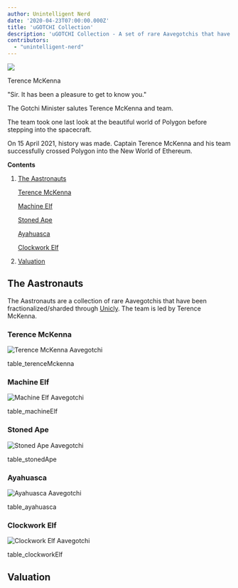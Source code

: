 ```yaml
---
author: Unintelligent Nerd
date: '2020-04-23T07:00:00.000Z'
title: 'uGOTCHI Collection'
description: 'uGOTCHI Collection - A set of rare Aavegotchis that have been fractionalized/sharded through Unicly'
contributors:
  - "unintelligent-nerd"
---
```


<div class="headerImageContainer">
<img class="headerImage" src="/ugotchi/terence-mckenna.svg">
<p class="headerImageText">Terence McKenna</p>
</div>

"Sir. It has been a pleasure to get to know you."

The Gotchi Minister salutes Terence McKenna and team.

The team took one last look at the beautiful world of Polygon before stepping into the spacecraft.

On 15 April 2021, history was made. Captain Terence McKenna and his team successfully crossed Polygon into the New World of Ethereum.

<div class="contentsBox">

**Contents**

<ol>
<li><a href=#the-aastronauts>The Aastronauts</a></li>
<p><a href=#terence-mckenna>Terence McKenna</a></p>
<p><a href=#machine-elf>Machine Elf</a></p>
<p><a href=#stoned-ape>Stoned Ape</a></p>
<p><a href=#ayahuasca>Ayahuasca</a></p>
<p><a href=#clockwork-elf>Clockwork Elf</a></p>
<li><a href=#valuation>Valuation</a></li>
</ol>

</div>

## The Aastronauts

The Aastronauts are a collection of rare Aavegotchis that have been fractionalized/sharded through [Unicly](https://www.unic.ly/). The team is led by Terence McKenna.

### Terence McKenna

<img class = "bodyImage" src = "/ugotchi/terence-mckenna.svg" alt = "Terence McKenna Aavegotchi" />

table_terenceMckenna

### Machine Elf

<img class = "bodyImage" src = "/ugotchi/machine-elf.svg" alt = "Machine Elf Aavegotchi" />

table_machineElf

### Stoned Ape

<img class = "bodyImage" src = "/ugotchi/stoned-ape.svg" alt = "Stoned Ape Aavegotchi" />

table_stonedApe

### Ayahuasca

<img class = "bodyImage" src = "/ugotchi/ayahuasca.svg" alt = "Ayahuasca Aavegotchi" />

table_ayahuasca

### Clockwork Elf

<img class = "bodyImage" src = "/ugotchi/clockwork-elf.svg" alt = "Clockwork Elf Aavegotchi" />

table_clockworkElf

## Valuation

